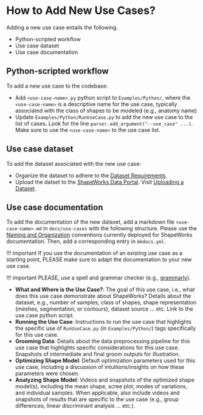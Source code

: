# How to Add New Use Cases?

Adding a new use case entails the following.

- Python-scripted workflow
- Use case dataset
- Use case documentation 


## Python-scripted workflow

To add a new use case to the codebase: 

- Add `<use-case-name>.py` python script to `Examples/Python/`, where the `<use-case-name>` is a descriptive name for the use case, typically associated with the class of shapes to be modeled (e.g., anatomy name)
- Update `Examples/Python/RunUseCase.py` to add the new use case to the list of cases. Look for the line `parser.add_argument("--use_case" ...)`. Make sure to use the `<use-case-name>` to the use case list.


## Use case dataset

To add the dataset associated with the new use case:

- Organize the dataset to adhere to the [Dataset Requirements](../dev/datasets.md#dataset-requirements).
- Upload the datset to the [ShapeWorks Data Portal](http://cibc1.sci.utah.edu:8080/). Visit [Uploading a Dataset](../dev/datasets.md#uploading-a-dataset).

## Use case documentation 
 
To add the documentation of the new dataset, add a markdown file `<use-case-name>.md` in `docs/use-cases` with the following structure. Please use the [Naming and Organization](../dev/docs.md#naming-and-organization) conventions currently deployed for ShapeWorks documentation. Then, add a corresponding entry in `mkdocs.yml`.

!!! important
    If you use the documentation of an existing use case as a starting point, PLEASE make sure to adapt the documentation to your new use case. 

!!! important 
    PLEASE, use a spell and grammar checker (e.g., [grammarly](https://app.grammarly.com)).

- **What and Where is the Use Case?**: The goal of this use case, i.e., what does this use case demonstrate about ShapeWorks? Details about the dataset, e.g., number of samples, class of shapes, shape representation (meshes, segmentation, or contours), dataset source ... etc. Link to the use case python script.
- **Running the Use Case**: Instructions to run the use case that highlights the specific use of `RunUseCase.py` (in `Examples/Python/`) tags specifically for this use case. 
- **Grooming Data**: Details about the data preprocessing pipeline for this use case that highlights specific considerations for this use case. Snapshots of intermediate and final groom outputs for illustration.
- **Optimizing Shape Model**: Default optimization parameters used for this use case, including a discussion of intuitions/insights on how these parameters were chosen.
- **Analyzing Shape Model**: Videos and snapshots of the optimized shape model(s), including the mean shape, scree plot, modes of variations, and individual samples. When applicable, also include videos and snapshots of results that are specific to the use case (e.g., group differences, linear discriminant analysis ... etc.).